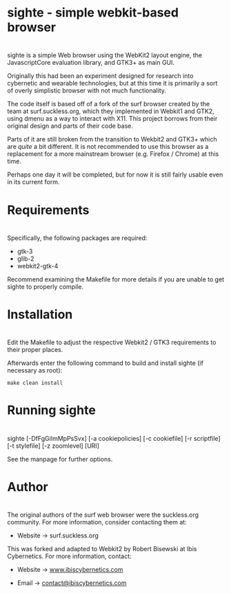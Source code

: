 #
# sighte - simple webkit-based browser
#

sighte is a simple Web browser using the WebKit2 layout engine, the
JavascriptCore evaluation library, and GTK3+ as main GUI.

Originally this had been an experiment designed for research into
cybernetic and wearable technologies, but at this time it is primarily a
sort of overly simplistic browser with not much functionality.

The code itself is based off of a fork of the surf browser created by the
team at surf.suckless.org, which they implemented in Webkit1 and GTK2,
using dmenu as a way to interact with X11. This project borrows from their
original design and parts of their code base.

Parts of it are still broken from the transition to Wekbit2 and GTK3+ which
are *quite* a bit different. It is not recommended to use this browser as a
replacement for a more mainstream browser (e.g. Firefox / Chrome) at this
time.

Perhaps one day it will be completed, but for now it is still fairly usable
even in its current form.


#
# Requirements
#

Specifically, the following packages are required:

* gtk-3
* glib-2
* webkit2-gtk-4

Recommend examining the Makefile for more details if you are unable to get
sighte to properly compile.


#
# Installation
#

Edit the Makefile to adjust the respective Webkit2 / GTK3 requirements to
their proper places.

Afterwards enter the following command to build and install sighte (if
necessary as root):

    make clean install

#
# Running sighte
#

sighte [-DfFgGiImMpPsSvx] [-a cookiepolicies] [-c cookiefile]
       [-r scriptfile] [-t stylefile] [-z zoomlevel] [URI]

See the manpage for further options.

#
# Author
#

The original authors of the surf web browser were the suckless.org
community. For more information, consider contacting them at:

* Website -> surf.suckless.org

This was forked and adapted to Webkit2 by Robert Bisewski at Ibis
Cybernetics. For more information, contact:

* Website -> www.ibiscybernetics.com

* Email -> contact@ibiscybernetics.com
